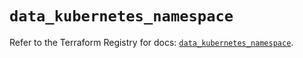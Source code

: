 # `data_kubernetes_namespace`

Refer to the Terraform Registry for docs: [`data_kubernetes_namespace`](https://registry.terraform.io/providers/hashicorp/kubernetes/2.35.1/docs/data-sources/namespace).
